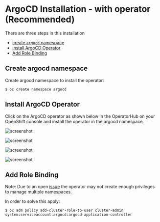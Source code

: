 # ArgoCD Installation - with operator (Recommended)

There are three steps in this installation
* [create `argocd` namespace ](#Create-argocd-namespace)
* [install ArgoCD Operator](#install-ArgoCD-Operator)
* [Add Role Binding](#Add-Role-Binding)

## Create argocd namespace
Create argocd namespace to install the operator:

```shell
$ oc create namespace argocd
```

## Install ArgoCD Operator
Click on the ArgoCD operator as shown below in the OperatorHub on your OpenShift console and install the operator in the argocd namespace.


![screenshot](img/argocd-1.png)

![screenshot](img/argocd-2.png)

![screenshot](img/argocd-3.png)

![screenshot](img/argocd-4.png)

## Add Role Binding

Note: Due to an open [issue](https://github.com/argoproj-labs/argocd-operator/issues/107) the operator may not create enough privileges to manage multiple namespaces.

In order to solve this apply:

```shell
$ oc adm policy add-cluster-role-to-user cluster-admin system:serviceaccount:argocd:argocd-application-controller
```